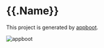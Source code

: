 # {{.Name}}

This project is generated by [appboot](https://github.com/appboot/appboot).

![appboot](https://avatars2.githubusercontent.com/u/57008615?s=300)